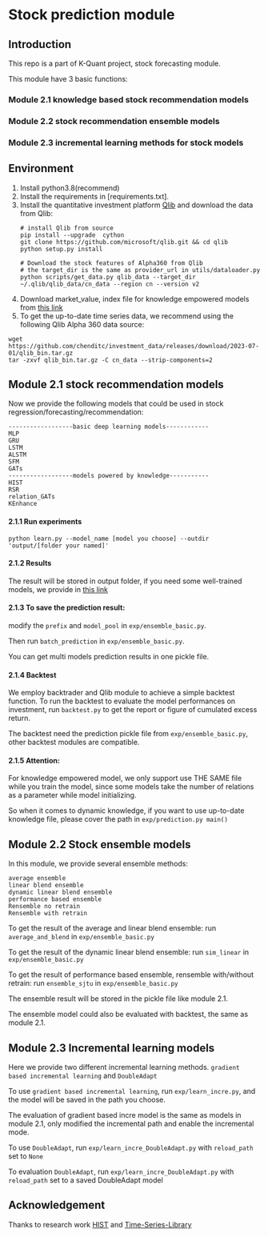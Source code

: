 # Stock prediction module


## Introduction

This repo is a part of K-Quant project, stock forecasting module.

This module have 3 basic functions:
### Module 2.1 knowledge based stock recommendation models
### Module 2.2 stock recommendation ensemble models
### Module 2.3 incremental learning methods for stock models

## Environment
1. Install python3.8(recommend) 
2. Install the requirements in [requirements.txt].
3. Install the quantitative investment platform [Qlib](https://github.com/microsoft/qlib) and download the data from Qlib:
    ```
    # install Qlib from source
    pip install --upgrade  cython
    git clone https://github.com/microsoft/qlib.git && cd qlib
    python setup.py install

    # Download the stock features of Alpha360 from Qlib
    # the target_dir is the same as provider_url in utils/dataloader.py
    python scripts/get_data.py qlib_data --target_dir ~/.qlib/qlib_data/cn_data --region cn --version v2
    ```
4. Download market_value, index file for knowledge empowered models from [this link](https://drive.google.com/file/d/1KBwZ_lX___bYBIHx9VWRzRgLFb8N3-NK/view?usp=sharing)
5. To get the up-to-date time series data, we recommend using the following Qlib Alpha 360 data source:
```commandline
wget https://github.com/chenditc/investment_data/releases/download/2023-07-01/qlib_bin.tar.gz
tar -zxvf qlib_bin.tar.gz -C cn_data --strip-components=2
```

## Module 2.1 stock recommendation models
Now we provide the following models that could be used in stock regression/forecasting/recommendation:
```
------------------basic deep learning models------------
MLP
GRU
LSTM
ALSTM
SFM
GATs
------------------models powered by knowledge-----------
HIST
RSR
relation_GATs
KEnhance
```
#### 2.1.1 Run experiments
    python learn.py --model_name [model you choose] --outdir 'output/[folder your named]'
#### 2.1.2 Results
The result will be stored in output folder, if you need some well-trained models, we provide in [this link](https://drive.google.com/file/d/1yGHXZDcCgY4AAp_UM_gKXyKo25Atmoft/view?usp=sharing)

[//]: # (### Knowledge choice)
[//]: # (For models in relation_model_dict&#40;in exp/learn.py&#41;, different knowledge source could be chosen as the knowledge input, we have the following choice:)
[//]: # (```angular2html)
[//]: # (industry-relation)
[//]: # (hidy-relation[extracted from HiDy in Module 1])
[//]: # (dueefin)
[//]: # (shanghai tech)
[//]: # (Fr2kg)
[//]: # (Doc2edga)
[//]: # (```)


#### 2.1.3 To save the prediction result:
modify the ```prefix``` and ```model_pool``` in ```exp/ensemble_basic.py```.

Then run ```batch_prediction``` in ```exp/ensemble_basic.py```.

You can get multi models prediction results in one pickle file.

#### 2.1.4 Backtest

We employ backtrader and Qlib module to achieve a simple backtest function. To run the backtest to evaluate the model performances on investment, 
run ```backtest.py``` to get the report or figure of cumulated excess return.

The backtest need the prediction pickle file from ```exp/ensemble_basic.py```, other backtest modules are compatible.

#### 2.1.5 Attention:
For knowledge empowered model, we only support use THE SAME file while you train the model, since some models take the number of relations as a parameter while model initializing. 

So when it comes to dynamic knowledge, if you want to use up-to-date knowledge file, please cover the path in ```exp/prediction.py main()```

[//]: # (For example, HIST needs up-to-date market value, and we use old one now which may could impact the model's performance.)

## Module 2.2 Stock ensemble models

In this module, we provide several ensemble methods:
```angular2html
average ensemble
linear blend ensemble
dynamic linear blend ensemble
performance based ensemble
Rensemble no retrain
Rensemble with retrain
```
To get the result of the average and linear blend ensemble: run ```average_and_blend``` in ```exp/ensemble_basic.py```

To get the result of the dynamic linear blend ensemble: run ```sim_linear``` in ```exp/ensemble_basic.py```

To get the result of performance based ensemble, rensemble with/without retrain: run  ```ensemble_sjtu``` in ```exp/ensemble_basic.py```

The ensemble result will be stored in the pickle file like module 2.1.

The ensemble model could also be evaluated with backtest, the same as module 2.1.

## Module 2.3 Incremental learning models

Here we provide two different incremental learning methods. ```gradient based incremental learning``` and ```DoubleAdapt```

To use ```gradient based incremental learning```, run ```exp/learn_incre.py```, and the model will be saved in the path you choose.

The evaluation of gradient based incre model is the same as models in module 2.1, only modified the incremental path and enable the incremental mode.

To use ```DoubleAdapt```, run ```exp/learn_incre_DoubleAdapt.py``` with ```reload_path``` set to ```None```

To evaluation ```DoubleAdapt```, run ```exp/learn_incre_DoubleAdapt.py``` with ```reload_path``` set to a saved DoubleAdapt model
## Acknowledgement

Thanks to research work [HIST](https://github.com/Wentao-Xu/HIST) and [Time-Series-Library](https://github.com/thuml/Time-Series-Library/)

